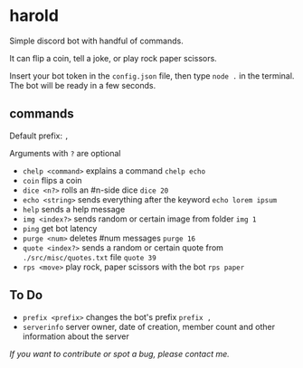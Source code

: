 # harold

Simple discord bot with handful of commands.

It can flip a coin, tell a joke, or play rock paper scissors.

Insert your bot token in the `config.json` file, then type `node .` in the terminal. The bot will be ready in a few seconds.

## commands

Default prefix: `,`

Arguments with `?` are optional

* `chelp <command>` explains a command `chelp echo`
* `coin` flips a coin
* `dice <n?>` rolls an #n-side dice `dice 20`
* `echo <string>` sends everything after the keyword `echo lorem ipsum`
* `help` sends a help message
* `img <index?>` sends random or certain image from folder `img 1`
* `ping` get bot latency
* `purge <num>` deletes #num messages `purge 16`
* `quote <index?>` sends a random or certain quote from `./src/misc/quotes.txt` file `quote 39`
* `rps <move>` play rock, paper scissors with the bot `rps paper`

## To Do

* `prefix <prefix>` changes the bot's prefix `prefix ,`
* `serverinfo` server owner, date of creation, member count and other information about the server

*If you want to contribute or spot a bug, please contact me.*
